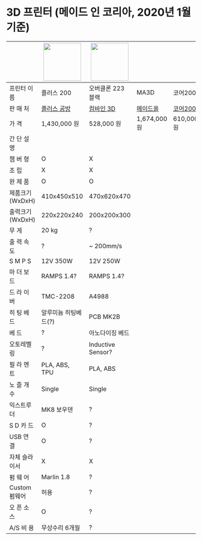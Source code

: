 # 3D 프린터 (메이드 인 코리아, 2020년 1월 기준)

|   | <img src="images/plus200.png" height="100"> | <img src="images/overclone.png" height="100"> | | | | | | |
| ------------- | ------------- | ------------- | ------------- | ------------- | ------------- | ------------- | ------------- | ------------- |
| 프린터 이름  | 플러스 200  | 오버클론 223 블랙| MA3D | 코어200 | | | | |
| 판  매  처 | [플러스 공방](https://smartstore.naver.com/diyplus) | [컴바인 3D](https://smartstore.naver.com/combine3d) | [메이드올](https://smartstore.naver.com/madeall) | [코어200](https://smartstore.naver.com/coreserise)| | | | |
| 가      격 | 1,430,000 원  | 528,000 원 | 1,674,000 원 | 610,000 원 | | | | |
| 간 단 설 명 |   | | | | | | | |
| 챔  버  형 | O | X | | | | | | |
| 조      립 | X | X | | | | | | |
| 완  제  품 | O | O | | | | | | |
| 제품크기(WxDxH) | 410x450x510 | 470x620x470| | | | | | |
| 출력크기(WxDxH) | 220x220x240  | 200x200x300| | | | | | |
| 무    게 | 20 kg  | ? | | | | | | |
| 출 력 속 도 | ? | ~ 200mm/s | | | | | | |
| S M P S | 12V 350W | 12V 250W| | | | | | |
| 마 더 보 드 | RAMPS 1.4? | RAMPS 1.4? | | | | | | |
| 드 라 이 버 | TMC-2208 | A4988 | | | | | | |
| 히 팅 베 드 | 알루미늄 히팅베드(?) | PCB MK2B | | | | | | |
| 베      드 | ? | 아노다이징 베드 | | | | | | |
| 오토레벨링 | ? | Inductive Sensor? | | | | | | |
| 필 라 멘 트 | PLA, ABS, TPU | PLA, ABS | | | | | | |
| 노 즐 개 수 | Single | Single | | | | | | |
| 익스트루더 | MK8 보우덴 | ? | | | | | | |
| S D 카 드 | O | ? | | | | | | |
| USB 연 결 | O | ? | | | | | | |
| 자체 슬라이서 | X | X | | | | | | |
| 펌  웨  어 | Marlin 1.8 | ? | | | | | | |
| Custom 펌웨어 | 허용 | ? | | | | | | |
| 오 픈 소 스 | O | ? | | | | | | |
| A/S 비 용 | 무상수리 6개월 | ? | | | | | | |
